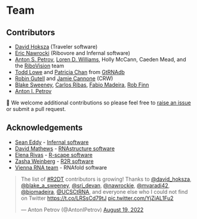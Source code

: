 # Team

## Contributors

- [David Hoksza](https://github.com/davidhoksza) (Traveler software)
- [Eric Nawrocki](https://github.com/nawrockie) (Ribovore and Infernal software)
- [Anton S. Petrov](https://cool.gatech.edu/people/petrov-anton), [Loren D. Williams](https://cool.gatech.edu/people/williams-loren-dean), Holly McCann, Caeden Mead, and the [RiboVision](http://apollo.chemistry.gatech.edu/RiboVision/) team
- [Todd Lowe](https://users.soe.ucsc.edu/~lowe/) and [Patricia Chan](https://engineering.ucsc.edu/people/pchan) from [GtRNAdb](http://gtrnadb.ucsc.edu)
- [Robin Gutell](https://scholar.google.com/citations?user=IdDGv6oAAAAJ&hl=en) and [Jamie Cannone](https://scholar.google.com/citations?user=PnqrMGAAAAAJ&hl=en) (CRW)
- [Blake Sweeney](https://www.ebi.ac.uk/people/person/blake-sweeney/), [Carlos Ribas](https://www.ebi.ac.uk/people/person/carlos-eduardo-ribas), [Fabio Madeira](https://www.ebi.ac.uk/people/person/fabio-madeira/), [Rob Finn](https://www.ebi.ac.uk/people/person/rob-finn/)
- [Anton I. Petrov](https://antonpetrov.com)

👋 We welcome additional contributions so please feel free to [raise an issue](https://github.com/RNAcentral/R2DT/issues) or submit a pull request.

## Acknowledgements

- [Sean Eddy](http://eddylab.org) - [Infernal software](http://eddylab.org/infernal)
- [David Mathews](http://rna.urmc.rochester.edu/RNAstructure.html) - [RNAstructure software](http://rna.urmc.rochester.edu/RNAstructure.html)
- [Elena Rivas](http://rivaslab.org/) - [R-scape software](http://eddylab.org/R-scape/)
- [Zasha Weinberg](https://zashaweinberglab.org) - [R2R software](https://bmcbioinformatics.biomedcentral.com/articles/10.1186/1471-2105-12-3)
- [Vienna RNA team](https://www.tbi.univie.ac.at/RNA/) - RNAfold software

<blockquote class="twitter-tweet"><p lang="en" dir="ltr">The list of <a href="https://twitter.com/hashtag/R2DT?src=hash&amp;ref_src=twsrc%5Etfw">#R2DT</a> contributors is growing! Thanks to <a href="https://twitter.com/david_hoksza?ref_src=twsrc%5Etfw">@david_hoksza</a>, <a href="https://twitter.com/blake_a_sweeney?ref_src=twsrc%5Etfw">@blake_a_sweeney</a>, <a href="https://twitter.com/sri_devan?ref_src=twsrc%5Etfw">@sri_devan</a>, <a href="https://twitter.com/nawrockie?ref_src=twsrc%5Etfw">@nawrockie</a>, <a href="https://twitter.com/mvaradi42?ref_src=twsrc%5Etfw">@mvaradi42</a>, <a href="https://twitter.com/biomadeira?ref_src=twsrc%5Etfw">@biomadeira</a>, <a href="https://twitter.com/UCSCtRNA?ref_src=twsrc%5Etfw">@UCSCtRNA</a>, and everyone else who I could not find on Twitter <a href="https://t.co/LRSsCd79tJ">https://t.co/LRSsCd79tJ</a> <a href="https://t.co/YjZiAL1Fu2">pic.twitter.com/YjZiAL1Fu2</a></p>&mdash; Anton Petrov (@AntonIPetrov) <a href="https://twitter.com/AntonIPetrov/status/1560589918094499840?ref_src=twsrc%5Etfw">August 19, 2022</a></blockquote> <script async src="https://platform.twitter.com/widgets.js" charset="utf-8"></script>